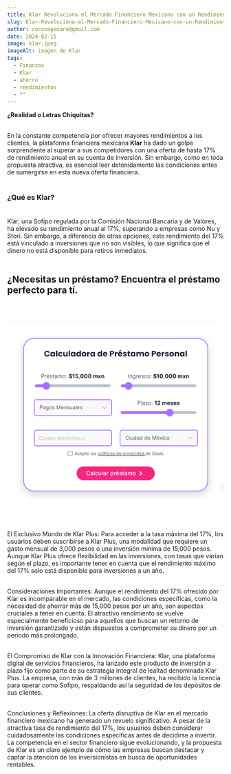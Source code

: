 ```yaml
---
title: Klar Revoluciona el Mercado Financiero Mexicano con un Rendimiento del 17%
slug: Klar-Revoluciona-el-Mercado-Financiero-Mexicano-con-un-Rendimiento-del-17
author: coronagenaro@gmail.com
date: 2024-02-15
image: klar.jpeg
imageAlt: imagen de Klar
tags:
  - Finanzas
  - Klar
  - ahorro
  - rendimientos
  - ""
---
```

**¿Realidad o Letras Chiquitas?**<br/><br/>

En la constante competencia por ofrecer mayores rendimientos a los clientes, la plataforma financiera mexicana **Klar** ha dado un golpe sorprendente al superar a sus competidores con una oferta de hasta 17% de rendimiento anual en su cuenta de inversión. Sin embargo, como en toda propuesta atractiva, es esencial leer detenidamente las condiciones antes de sumergirse en esta nueva oferta financiera.<br/><br/>

### **¿﻿Qué es Klar?**<br/><br/>

Klar, una Sofipo regulada por la Comisión Nacional Bancaria y de Valores, ha elevado su rendimiento anual al 17%, superando a empresas como Nu y Stori. Sin embargo, a diferencia de otras opciones, este rendimiento del 17% está vinculado a inversiones que no son visibles, lo que significa que el dinero no está disponible para retiros inmediatos.<br/><br/>

## **¿﻿Necesitas un préstamo? Encuentra el préstamo perfecto para tí.**

<br/><br/>

[![calculadora de préstamos de Oasis Financiero](calculadora-oasis.png "calculadora de préstamos de Oasis Financiero")](https://oasisfinanciero.com/compara/prestamos-personales)

<br/><br/>

El Exclusivo Mundo de Klar Plus: Para acceder a la tasa máxima del 17%, los usuarios deben suscribirse a Klar Plus, una modalidad que requiere un gasto mensual de 3,000 pesos o una inversión mínima de 15,000 pesos. Aunque Klar Plus ofrece flexibilidad en las inversiones, con tasas que varían según el plazo, es importante tener en cuenta que el rendimiento máximo del 17% solo está disponible para inversiones a un año.<br/><br/>

Consideraciones Importantes: Aunque el rendimiento del 17% ofrecido por Klar es incomparable en el mercado, las condiciones específicas, como la necesidad de ahorrar más de 15,000 pesos por un año, son aspectos cruciales a tener en cuenta. El atractivo rendimiento se vuelve especialmente beneficioso para aquellos que buscan un retorno de inversión garantizado y están dispuestos a comprometer su dinero por un período más prolongado.<br/><br/>

El Compromiso de Klar con la Innovación Financiera: Klar, una plataforma digital de servicios financieros, ha lanzado este producto de inversión a plazo fijo como parte de su estrategia integral de lealtad denominada Klar Plus. La empresa, con más de 3 millones de clientes, ha recibido la licencia para operar como Sofipo, respaldando así la seguridad de los depósitos de sus clientes.<br/><br/>

Conclusiones y Reflexiones: La oferta disruptiva de Klar en el mercado financiero mexicano ha generado un revuelo significativo. A pesar de la atractiva tasa de rendimiento del 17%, los usuarios deben considerar cuidadosamente las condiciones específicas antes de decidirse a invertir. La competencia en el sector financiero sigue evolucionando, y la propuesta de Klar es un claro ejemplo de cómo las empresas buscan destacar y captar la atención de los inversionistas en busca de oportunidades rentables.<br/><br/>

<!--EndFragment-->